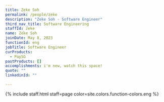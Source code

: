 ```yaml
---
title: Zeke Soh
permalink: /people/zeke
description: "Zeke Soh - Software Engineer"
third_nav_title: Software Engineering
staffId: zeke
name: Zeke Soh
joinDate: May 8, 2023
functionId: eng
jobTitle: Software Engineer
curProducts:
  - PaySG
pastProducts: []
accomplishments: i'm new, watch this space!
quote: ""
linkedinId: ""

---
```


{% include staff.html staff=page color=site.colors.function-colors.eng %}
